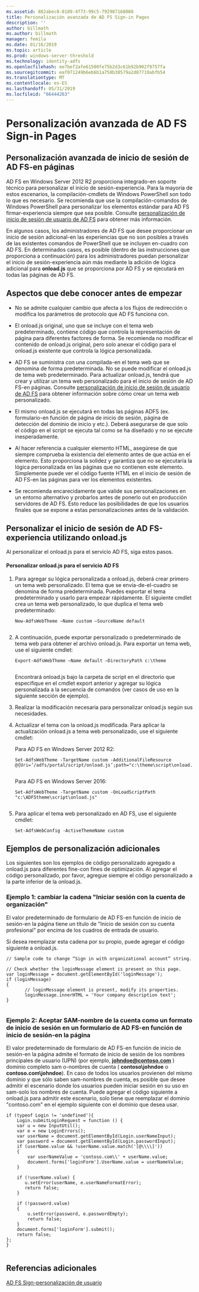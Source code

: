 ```yaml
---
ms.assetid: 882abec8-0189-4f73-99c5-792987168080
title: Personalización avanzada de AD FS Sign-in Pages
description: ''
author: billmath
ms.author: billmath
manager: femila
ms.date: 01/16/2019
ms.topic: article
ms.prod: windows-server-threshold
ms.technology: identity-adfs
ms.openlocfilehash: ee7bef2afe61500fe75b2d3c61b92b902f9757fa
ms.sourcegitcommit: eaf071249b6eb6b1a758b38579a2d87710abfb54
ms.translationtype: MT
ms.contentlocale: es-ES
ms.lasthandoff: 05/31/2019
ms.locfileid: "66444263"
---
```

# <a name="advanced-customization-of-ad-fs-sign-in-pages"></a>Personalización avanzada de AD FS Sign-in Pages

  
## <a name="advanced-customization-of-ad-fs-sign-in-pages"></a>Personalización avanzada de inicio de sesión de AD FS\-en páginas  
AD FS en Windows Server 2012 R2 proporciona integrado\-en soporte técnico para personalizar el inicio de sesión\-experiencia. Para la mayoría de estos escenarios, la compilación\-cmdlets de Windows PowerShell son todo lo que es necesario.  Se recomienda que use la compilación\-comandos de Windows PowerShell para personalizar los elementos estándar para AD FS firmar\-experiencia siempre que sea posible.  Consulte [personalización de inicio de sesión de usuario de AD FS](AD-FS-user-sign-in-customization.md) para obtener más información.  
  
En algunos casos, los administradores de AD FS que desee proporcionar un inicio de sesión adicional\-en las experiencias que no son posibles a través de las existentes comandos de PowerShell que se incluyen en\-cuadro con AD FS. En determinados casos, es posible \(dentro de las instrucciones que proporciona a continuación\) para los administradores puedan personalizar el inicio de sesión\-experiencia aún más mediante la adición de lógica adicional para **onload.js** que se proporciona por AD FS y se ejecutará en todas las páginas de AD FS.  
  
## <a name="things-to-know-before-you-start"></a>Aspectos que debe conocer antes de empezar  
  
-   No se admite cualquier cambio que afecta a los flujos de redirección o modifica los parámetros de protocolo que AD FS funciona con.
  
-   El onload.js original, uno que se incluye con el tema web predeterminado, contiene código que controla la representación de página para diferentes factores de forma. Se recomienda no modificar el contenido de onload.js original, pero solo anexar el código para el onload.js existente que controla la lógica personalizada.  
  
-   AD FS se suministra con una compilada\-en el tema web que se denomina de forma predeterminada. No se puede modificar el onload.js de tema web predeterminado. Para actualizar onload.js, tendrá que crear y utilizar un tema web personalizado para el inicio de sesión de AD FS\-en páginas.  Consulte [personalización de inicio de sesión de usuario de AD FS](AD-FS-user-sign-in-customization.md) para obtener información sobre cómo crear un tema web personalizado.  
  
-   El mismo onload.js se ejecutará en todas las páginas ADFS \(ex. formulario\-en función de página de inicio de sesión, página de detección del dominio de inicio y etc.\). Deberá asegurarse de que solo el código en el script se ejecuta tal como se ha diseñado y no se ejecute inesperadamente.  
  
-   Al hacer referencia a cualquier elemento HTML, asegúrese de que siempre comprueba la existencia del elemento antes de que actúa en el elemento. Esto proporciona la solidez y garantiza que no se ejecutaría la lógica personalizada en las páginas que no contienen este elemento. Simplemente puede ver el código fuente HTML en el inicio de sesión de AD FS\-en las páginas para ver los elementos existentes.  
  
-   Se recomienda encarecidamente que valide sus personalizaciones en un entorno alternativo y probarlos antes de ponerlo out en producción servidores de AD FS. Esto reduce las posibilidades de que los usuarios finales que se expone a estas personalizaciones antes de la validación.  
  
## <a name="customizing-the-ad-fs-sign-in-experience-by-using-onloadjs"></a>Personalizar el inicio de sesión de AD FS\-experiencia utilizando onload.js  
Al personalizar el onload.js para el servicio AD FS, siga estos pasos.  
  
#### <a name="customizing-onloadjs-for-the-ad-fs-service"></a>Personalizar onload.js para el servicio AD FS  
  
1.  Para agregar su lógica personalizada a onload.js, deberá crear primero un tema web personalizado. El tema que se envía\-de\-el\-cuadro se denomina de forma predeterminada. Puedes exportar el tema predeterminado y usarlo para empezar rápidamente. El siguiente cmdlet crea un tema web personalizado, lo que duplica el tema web predeterminado:  
  
    ```  
    New-AdfsWebTheme –Name custom –SourceName default  
  
    ```  
  
2.  A continuación, puede exportar personalizado o predeterminado de tema web para obtener el archivo onload.js. Para exportar un tema web, use el siguiente cmdlet:  
  
    ```  
    Export-AdfsWebTheme –Name default –DirectoryPath c:\theme  
  
    ```  
  
    Encontrará onload.js bajo la carpeta de script en el directorio que especifique en el cmdlet export anterior y agregar su lógica personalizada a la secuencia de comandos \(ver casos de uso en la siguiente sección de ejemplo\).  
  
3.  Realizar la modificación necesaria para personalizar onload.js según sus necesidades.  
  
4.  Actualizar el tema con la onload.js modificada. Para aplicar la actualización onload.js a tema web personalizado, use el siguiente cmdlet:  

     Para AD FS en Windows Server 2012 R2:  

    ```  
    Set-AdfsWebTheme -TargetName custom -AdditionalFileResource @{Uri=’/adfs/portal/script/onload.js’;path="c:\theme\script\onload.js"}  
  
    ```  
    Para AD FS en Windows Server 2016:

     ```  
    Set-AdfsWebTheme -TargetName custom -OnLoadScriptPath "c:\ADFStheme\script\onload.js"   
  
    ```  
  
5.  Para aplicar el tema web personalizado en AD FS, use el siguiente cmdlet:  
  
    ```  
    Set-AdfsWebConfig -ActiveThemeName custom  
    ```  
  
## <a name="additional-customization-examples"></a>Ejemplos de personalización adicionales  
Los siguientes son los ejemplos de código personalizado agregado a onload.js para diferentes fine\-con fines de optimización. Al agregar el código personalizado, por favor, agregue siempre el código personalizado a la parte inferior de la onload.js.  
  
### <a name="example-1-change-sign-in-with-organizational-account-string"></a>Ejemplo 1: cambiar la cadena "Iniciar sesión con la cuenta de organización"  
El valor predeterminado de formulario de AD FS\-en función de inicio de sesión\-en la página tiene un título de "Inicio de sesión con su cuenta profesional" por encima de los cuadros de entrada de usuario.  
  
Si desea reemplazar esta cadena por su propio, puede agregar el código siguiente a onload.js.  
  
```  
// Sample code to change “Sign in with organizational account” string.  
  
// Check whether the loginMessage element is present on this page.  
var loginMessage = document.getElementById('loginMessage');  
if (loginMessage)  
{  
       // loginMessage element is present, modify its properties.  
       loginMessage.innerHTML = 'Your company description text';  
}  
  
```  
  
### <a name="example-2-accept-sam-account-name-as-a-login-format-on-an-ad-fs-form-based-sign-in-page"></a>Ejemplo 2: Aceptar SAM\-nombre de la cuenta como un formato de inicio de sesión en un formulario de AD FS\-en función de inicio de sesión\-en la página  
El valor predeterminado de formulario de AD FS\-en función de inicio de sesión\-en la página admite el formato de inicio de sesión de los nombres principales de usuario \(UPN\) \(por ejemplo, <strong>johndoe@contoso.com</strong> \) dominio completo sam o\-nombres de cuenta \( **contoso\\johndoe** o **contoso.com\\johndoe**\). En caso de todos los usuarios provienen del mismo dominio y que sólo saben sam\-nombres de cuenta, es posible que desee admitir el escenario donde los usuarios pueden iniciar sesión en su uso en sam\-solo los nombres de cuenta. Puede agregar el código siguiente a onload.js para admitir este escenario, solo tiene que reemplazar el dominio "contoso.com" en el ejemplo siguiente con el dominio que desea usar.  
  
```  
if (typeof Login != 'undefined'){  
    Login.submitLoginRequest = function () {   
    var u = new InputUtil();  
    var e = new LoginErrors();  
    var userName = document.getElementById(Login.userNameInput);  
    var password = document.getElementById(Login.passwordInput);  
    if (userName.value && !userName.value.match('[@\\\\]'))   
    {  
        var userNameValue = 'contoso.com\\' + userName.value;  
        document.forms['loginForm'].UserName.value = userNameValue;  
    }  
  
    if (!userName.value) {  
       u.setError(userName, e.userNameFormatError);  
       return false;  
    }  
  
    if (!password.value)   
    {  
        u.setError(password, e.passwordEmpty);  
        return false;  
    }  
    document.forms['loginForm'].submit();  
    return false;  
};  
}  
  
```  
  
## <a name="additional-references"></a>Referencias adicionales 
[AD FS Sign-personalización de usuario](AD-FS-user-sign-in-customization.md)  
  

